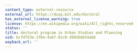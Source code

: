 ```yaml
---
content_type: external-resource
external_url: https://dusp.mit.edu/doctoral
has_external_license_warning: true
license: https://en.wikipedia.org/wiki/All_rights_reserved
status: ''
title: doctoral program in Urban Studies and Planning
uid: bcfd753e-1f0a-4ab7-81c0-39926de54ab8
wayback_url: ''
---
```

